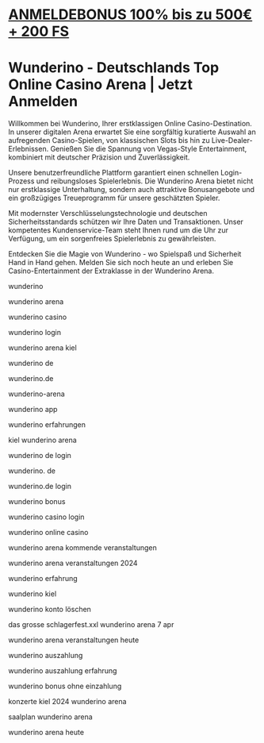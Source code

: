 # <a href="https://bit.ly/jackdegame">ANMELDEBONUS 100% bis zu 500€ + 200 FS</a>

# Wunderino - Deutschlands Top Online Casino Arena | Jetzt Anmelden

Willkommen bei Wunderino, Ihrer erstklassigen Online Casino-Destination. In unserer digitalen Arena erwartet Sie eine sorgfältig kuratierte Auswahl an aufregenden Casino-Spielen, von klassischen Slots bis hin zu Live-Dealer-Erlebnissen. Genießen Sie die Spannung von Vegas-Style Entertainment, kombiniert mit deutscher Präzision und Zuverlässigkeit.

Unsere benutzerfreundliche Plattform garantiert einen schnellen Login-Prozess und reibungsloses Spielerlebnis. Die Wunderino Arena bietet nicht nur erstklassige Unterhaltung, sondern auch attraktive Bonusangebote und ein großzügiges Treueprogramm für unsere geschätzten Spieler.

Mit modernster Verschlüsselungstechnologie und deutschen Sicherheitsstandards schützen wir Ihre Daten und Transaktionen. Unser kompetentes Kundenservice-Team steht Ihnen rund um die Uhr zur Verfügung, um ein sorgenfreies Spielerlebnis zu gewährleisten.

Entdecken Sie die Magie von Wunderino - wo Spielspaß und Sicherheit Hand in Hand gehen. Melden Sie sich noch heute an und erleben Sie Casino-Entertainment der Extraklasse in der Wunderino Arena.

wunderino

wunderino arena

wunderino casino

wunderino login

wunderino arena kiel

wunderino de

wunderino.de

wunderino-arena

wunderino app

wunderino erfahrungen

kiel wunderino arena

wunderino de login

wunderino. de

wunderino.de login

wunderino bonus

wunderino casino login

wunderino online casino

wunderino arena kommende veranstaltungen

wunderino arena veranstaltungen 2024

wunderino erfahrung

wunderino kiel

wunderino konto löschen

das grosse schlagerfest.xxl wunderino arena 7 apr

wunderino arena veranstaltungen heute

wunderino auszahlung

wunderino auszahlung erfahrung

wunderino bonus ohne einzahlung

konzerte kiel 2024 wunderino arena

saalplan wunderino arena

wunderino arena heute


